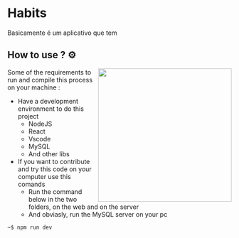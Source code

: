 # Habits 

Basicamente é um aplicativo que tem 

## How to use ? :gear:
<img src="./image/C-logo-editado.png" align="right" width="300">

Some of the requirements to run and compile this process on your machine :

* Have a development environment to do this project
    * NodeJS
    * React
    * Vscode
    * MySQL
    * And other libs
* If you want to contribute and try this code on your computer use this comands
    * Run the command below in the two folders, on the web and on the server
    * And obviasly, run the MySQL server on your pc

```bash
~$ npm run dev
```